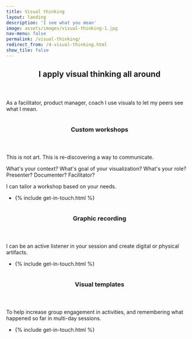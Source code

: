 ```yaml
---
title: Visual thinking
layout: landing
description: 'I see what you mean'
image: assets/images/visual-thinking-1.jpg
nav-menu: false
permalink: /visual-thinking/
redirect_from: /4-visual-thinking.html
show_tile: false
---
```


<!-- Main -->
<div id="main">

<!-- One -->
<section id="one">
	<div class="inner">
		<header class="major">
			<h2>I apply visual thinking all around</h2>
		</header>
		<p>As a facilitator, product manager, coach I use visuals to let my peers see what I mean.</p>
	</div>
</section>

<!-- Two -->
<section id="two" class="spotlights">
	<section>
		<div class="image">
			<img src="{% link assets/images/visualization-workshop.jpg %}" alt="" data-position="center center" />
		</div>
		<div class="content">
			<div class="inner">
				<header class="major">
					<h3 id="kickoff">Custom workshops</h3>
				</header>
				<p>This is not art. This is re-discovering a way to communicate.</p>
				<p>What's your context? What's goal of your visualization? What's your role? Presenter? Documenter? Facilitator?</p>				
				<p>I can tailor a workshop based on your needs.</p>
				<ul class="actions">
					<li>{% include get-in-touch.html %}</li>
				</ul>
			</div>
		</div>
	</section>
	<section>
		<div class="image">
			<img src="{% link assets/images/session-sketches.jpg %}" alt="" data-position="center center" />
		</div>
		<div class="content">
			<div class="inner">
				<header class="major">
					<h3>Graphic recording</h3>
				</header>
				<p>I can be an active listener in your session and create digital or physical artifacts.</p>
				<ul class="actions">
					<li>{% include get-in-touch.html %}</li>
				</ul>
			</div>
		</div>
	</section>
	<section>
		<div href="generic.html" class="image">
			<img src="{% link assets/images/visual-template.jpg %}" alt="" data-position="25% 25%" />
		</div>
		<div class="content">
			<div class="inner">
				<header class="major">
					<h3>Visual templates</h3>
				</header>
				<p>To help increase group engagement in activities, and remembering what happened so far in multi-day sessions.</p>
				<ul class="actions">
					<li>{% include get-in-touch.html %}</li>
				</ul>
			</div>
		</div>
	</section>
</section>

</div>
